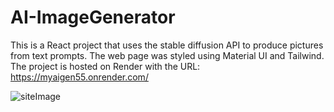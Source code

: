 # AI-ImageGenerator
This is a React project that uses the stable diffusion API to produce pictures from text prompts. The web page was styled using Material UI and Tailwind. The project is hosted on Render with the URL:
https://myaigen55.onrender.com/

![siteImage](siteImage.jpg)


